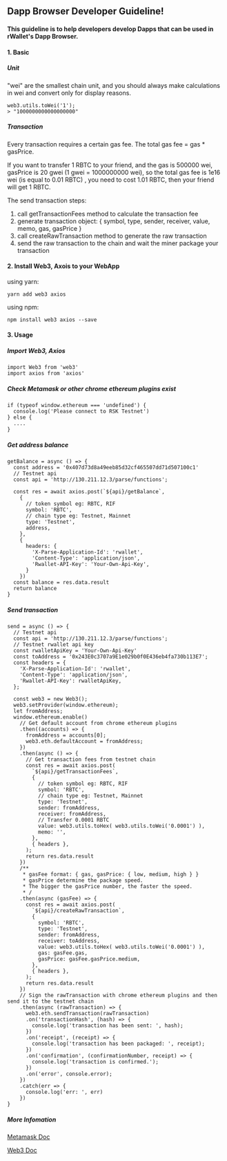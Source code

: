 ## Dapp Browser Developer Guideline!

#### This guideline is to help developers develop Dapps that can be used in rWallet's Dapp Browser.

#### 1. Basic

##### Unit

"wei" are the smallest chain unit, and you should always make calculations in wei and convert only for display reasons.

```
web3.utils.toWei('1');
> "1000000000000000000"
```

##### Transaction
Every transaction requires a certain gas fee. The total gas fee = gas * gasPrice.

If you want to transfer 1 RBTC to your friend, and the gas is 500000 wei, gasPrice is 20 gwei (1 gwei = 1000000000 wei), so the total gas fee is 1e16 wei (is equal to 0.01 RBTC) , you need to cost 1.01 RBTC, then your friend will get 1 RBTC.

The send transaction steps:

1. call getTransactionFees method to calculate the transaction fee
2. generate transaction object: { symbol, type, sender, receiver, value, memo, gas, gasPrice }
3. call createRawTransaction method to generate the raw transaction
4. send the raw transaction to the chain and wait the miner package your transaction

    
#### 2. Install Web3, Axois to your WebApp

using yarn: 

```
yarn add web3 axios
```
using npm:

```
npm install web3 axios --save
```

#### 3. Usage

##### Import Web3, Axios
```
import Web3 from 'web3'
import axios from 'axios'
```

##### Check Metamask or other chrome ethereum plugins exist

```
if (typeof window.ethereum === 'undefined') {
  console.log('Please connect to RSK Testnet')
} else {
  ....
}
```

##### Get address balance

```
getBalance = async () => {
  const address = '0x407d73d8a49eeb85d32cf465507dd71d507100c1'
  // Testnet api
  const api = 'http://130.211.12.3/parse/functions';
  
  const res = await axios.post(`${api}/getBalance`,
    {
      // token symbol eg: RBTC, RIF
      symbol: 'RBTC',
      // chain type eg: Testnet, Mainnet
      type: 'Testnet',
      address,
    },
    {
      headers: {
        'X-Parse-Application-Id': 'rwallet',
        'Content-Type': 'application/json',
        'Rwallet-API-Key': 'Your-Own-Api-Key',
      }
    })
  const balance = res.data.result
  return balance
}
```

##### Send transaction

```
send = async () => {
  // Testnet api
  const api = 'http://130.211.12.3/parse/functions';
  // Testnet rwallet api key
  const rwalletApiKey = 'Your-Own-Api-Key'
  const toAddress = '0x243E0c3707a9E1e029b0f0E436eb4fa730b113E7';
  const headers = {
    'X-Parse-Application-Id': 'rwallet',
    'Content-Type': 'application/json',
    'Rwallet-API-Key': rwalletApiKey,
  };

  const web3 = new Web3();
  web3.setProvider(window.ethereum);
  let fromAddress;
  window.ethereum.enable()
    // Get default account from chrome ethereum plugins
    .then((accounts) => {
      fromAddress = accounts[0];
      web3.eth.defaultAccount = fromAddress;
    })
    .then(async () => {
      // Get transaction fees from testnet chain
      const res = await axios.post(
        `${api}/getTransactionFees`,
        {
          // token symbol eg: RBTC, RIF
          symbol: 'RBTC',
          // chain type eg: Testnet, Mainnet
          type: 'Testnet',
          sender: fromAddress,
          receiver: fromAddress,
          // Transfer 0.0001 RBTC
          value: web3.utils.toHex( web3.utils.toWei('0.0001') ),
          memo: '',
        },
        { headers },
      );
      return res.data.result
    })
    /**
     * gasFee format: { gas, gasPrice: { low, medium, high } }
     * gasPrice determine the package speed.
     * The bigger the gasPrice number, the faster the speed.
     * /
    .then(async (gasFee) => {
      const res = await axios.post(
        `${api}/createRawTransaction`,
        { 
          symbol: 'RBTC',
          type: 'Testnet',
          sender: fromAddress,
          receiver: toAddress,
          value: web3.utils.toHex( web3.utils.toWei('0.0001') ),
          gas: gasFee.gas,
          gasPrice: gasFee.gasPrice.medium,
        },
        { headers },
      );
      return res.data.result
    })
    // Sign the rawTransaction with chrome ethereum plugins and then send it to the testnet chain
    .then(async (rawTransaction) => {
      web3.eth.sendTransaction(rawTransaction)
      .on('transactionHash', (hash) => {
        console.log('transaction has been sent: ', hash);
      })
      .on('receipt', (receipt) => {
        console.log('transaction has been packaged: ', receipt);
      })
      .on('confirmation', (confirmationNumber, receipt) => {
        console.log('transaction is confirmed.');
      })
      .on('error', console.error);
    })
    .catch(err => {
      console.log('err: ', err)
    })
}
```

##### More Infomation

[Metamask Doc](https://docs.metamask.io/guide/)

[Web3 Doc](https://web3js.readthedocs.io/en/v1.2.6/getting-started.html)

